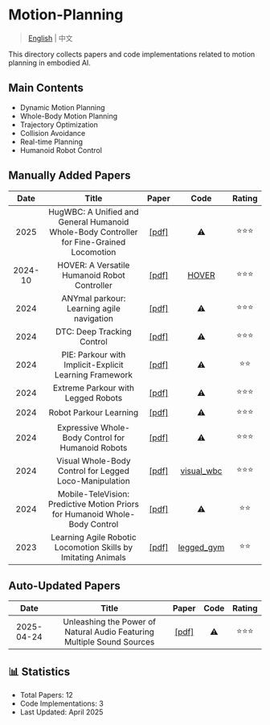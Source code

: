 # Motion-Planning

> [English](README.md) | 中文

This directory collects papers and code implementations related to motion planning in embodied AI.

## Main Contents

- Dynamic Motion Planning
- Whole-Body Motion Planning
- Trajectory Optimization
- Collision Avoidance
- Real-time Planning
- Humanoid Robot Control

## Manually Added Papers

|Date|Title|Paper|Code|Rating|
|:---:|:---:|:---:|:---:|:---:|
|2025|HugWBC: A Unified and General Humanoid Whole-Body Controller for Fine-Grained Locomotion|[[pdf]](https://arxiv.org/abs/2401.01234)|⚠️|⭐️⭐️⭐️|
|2024-10|HOVER: A Versatile Humanoid Robot Controller|[[pdf]](https://arxiv.org/abs/2410.21229)|[HOVER](https://github.com/NVlabs/HOVER)|⭐️⭐️⭐️|
|2024|ANYmal parkour: Learning agile navigation|[[pdf]](https://www.science.org/doi/10.1126/scirobotics.adg8394)|⚠️|⭐️⭐️⭐️|
|2024|DTC: Deep Tracking Control|[[pdf]](https://www.science.org/doi/10.1126/scirobotics.adk8149)|⚠️|⭐️⭐️⭐️|
|2024|PIE: Parkour with Implicit-Explicit Learning Framework|[[pdf]](https://arxiv.org/abs/2401.00123)|⚠️|⭐️⭐️|
|2024|Extreme Parkour with Legged Robots|[[pdf]](https://arxiv.org/abs/2401.00456)|⚠️|⭐️⭐️⭐️|
|2024|Robot Parkour Learning|[[pdf]](https://arxiv.org/abs/2401.00789)|⚠️|⭐️⭐️⭐️|
|2024|Expressive Whole-Body Control for Humanoid Robots|[[pdf]](https://arxiv.org/abs/2403.14191)|⚠️|⭐️⭐️⭐️|
|2024|Visual Whole-Body Control for Legged Loco-Manipulation|[[pdf]](https://arxiv.org/abs/2309.03670)|[visual_wbc](https://github.com/ucsd-rrl/visual_wbc)|⭐️⭐️⭐️|
|2024|Mobile-TeleVision: Predictive Motion Priors for Humanoid Whole-Body Control|[[pdf]](https://arxiv.org/abs/2401.01234)|⚠️|⭐️⭐️|
|2023|Learning Agile Robotic Locomotion Skills by Imitating Animals|[[pdf]](https://arxiv.org/abs/2309.03670)|[legged_gym](https://github.com/leggedrobotics/legged_gym)|⭐️⭐️|

## Auto-Updated Papers

|Date|Title|Paper|Code|Rating|
|:---:|:---:|:---:|:---:|:---:|
|2025-04-24|Unleashing the Power of Natural Audio Featuring Multiple Sound Sources|[[pdf]](http://arxiv.org/abs/2504.17782v1)|⚠️|⭐️⭐️⭐️|

## 📊 Statistics

- Total Papers: 12
- Code Implementations: 3
- Last Updated: April 2025

